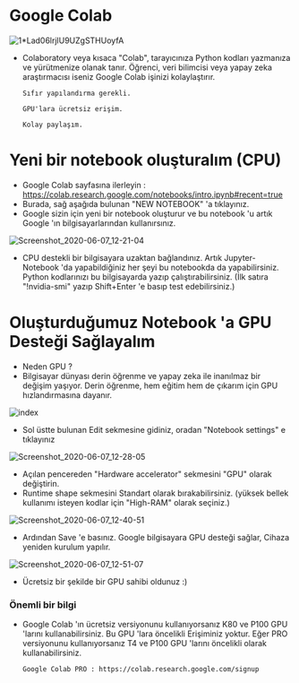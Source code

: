 # Google Colab

![1*Lad06lrjlU9UZgSTHUoyfA](https://user-images.githubusercontent.com/54184905/83964957-ece37580-a8b8-11ea-909d-2a5a00292f73.png)

* Colaboratory veya kısaca "Colab", tarayıcınıza Python kodları yazmanıza ve yürütmenize olanak tanır.
Öğrenci, veri bilimcisi veya yapay zeka araştırmacısı iseniz Google Colab işinizi kolaylaştırır.

      Sıfır yapılandırma gerekli.
      
      GPU'lara ücretsiz erişim.
      
      Kolay paylaşım.

# Yeni bir notebook oluşturalım (CPU)

* Google Colab sayfasına ilerleyin : https://colab.research.google.com/notebooks/intro.ipynb#recent=true
* Burada, sağ aşağıda bulunan "NEW NOTEBOOK" 'a tıklayınız.
* Google sizin için yeni bir notebook oluşturur ve bu notebook 'u artık Google 'ın bilgisayarlarından kullanırsınız.

![Screenshot_2020-06-07_12-21-04](https://user-images.githubusercontent.com/54184905/83965030-6bd8ae00-a8b9-11ea-8a90-6736c35cb474.png)

* CPU destekli bir bilgisayara uzaktan bağlandınız. Artık Jupyter-Notebook 'da yapabildiğiniz her şeyi bu notebookda da yapabilirsiniz. Python kodlarınızı bu bilgisayarda yazıp çalıştırabilirsiniz.
(İlk satıra "!nvidia-smi" yazıp Shift+Enter 'e basıp test edebilirsiniz.)

# Oluşturduğumuz Notebook 'a GPU Desteği Sağlayalım

* Neden GPU ?
* Bilgisayar dünyası derin öğrenme ve yapay zeka ile inanılmaz bir değişim yaşıyor. Derin öğrenme, hem eğitim hem de çıkarım için GPU hızlandırmasına dayanır.

![index](https://user-images.githubusercontent.com/54184905/83965577-40f05900-a8bd-11ea-9cf4-500251a89b6e.png)

* Sol üstte bulunan Edit sekmesine gidiniz, oradan "Notebook settings" e tıklayınız

![Screenshot_2020-06-07_12-28-05](https://user-images.githubusercontent.com/54184905/83965309-68debd00-a8bb-11ea-92ce-1a5ab599854d.png)

* Açılan pencereden "Hardware accelerator" sekmesini "GPU" olarak değiştirin.
* Runtime shape sekmesini Standart olarak bırakabilirsiniz. (yüksek bellek kullanımı isteyen kodlar için "High-RAM" olarak seçiniz.)

![Screenshot_2020-06-07_12-40-51](https://user-images.githubusercontent.com/54184905/83965398-3a151680-a8bc-11ea-8836-c4ab94030916.png)

* Ardından Save 'e basınız. Google bilgisayara GPU desteği sağlar, Cihaza yeniden kurulum yapılır.

![Screenshot_2020-06-07_12-51-07](https://user-images.githubusercontent.com/54184905/83965633-a93f3a80-a8bd-11ea-9d5e-3f922cb609b3.png)

* Ücretsiz bir şekilde bir GPU sahibi oldunuz :)

### Önemli bir bilgi

* Google Colab 'ın ücretsiz versiyonunu kullanıyorsanız K80 ve P100 GPU 'larını kullanabilirsiniz. Bu GPU 'lara öncelikli Erişiminiz yoktur. Eğer PRO versiyonunu kullanıyorsanız T4 ve P100 GPU 'larını öncelikli olarak kullanabilirsiniz.
           
      Google Colab PRO : https://colab.research.google.com/signup
